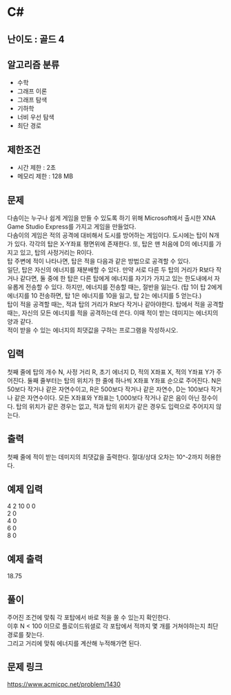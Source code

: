 # C#

## 난이도 : 골드 4

## 알고리즘 분류
  - 수학
  - 그래프 이론
  - 그래프 탐색
  - 기하학
  - 너비 우선 탐색
  - 최단 경로

## 제한조건
  - 시간 제한 : 2초
  - 메모리 제한 : 128 MB

## 문제
다솜이는 누구나 쉽게 게임을 만들 수 있도록 하기 위해 Microsoft에서 출시한 XNA Game Studio Express를 가지고 게임을 만들었다.<br/>
다솜이의 게임은 적의 공격에 대비해서 도시를 방어하는 게임이다. 도시에는 탑이 N개가 있다. 각각의 탑은 X-Y좌표 평면위에 존재한다. 또, 탑은 맨 처음에 D의 에너지를 가지고 있고, 탑의 사정거리는 R이다.<br/>
탑 주변에 적이 나타나면, 탑은 적을 다음과 같은 방법으로 공격할 수 있다.<br/>
일단, 탑은 자신의 에너지를 재분배할 수 있다. 만약 서로 다른 두 탑의 거리가 R보다 작거나 같다면, 둘 중에 한 탑은 다른 탑에게 에너지를 자기가 가지고 있는 한도내에서 자유롭게 전송할 수 있다. 하지만, 에너지를 전송할 때는, 절반을 잃는다. (탑 1이 탑 2에게 에너지를 10 전송하면, 탑 1은 에너지를 10을 잃고, 탑 2는 에너지를 5 얻는다.)<br/>
탑이 적을 공격할 때는, 적과 탑의 거리가 R보다 작거나 같아야한다. 탑에서 적을 공격할 때는, 자신의 모든 에너지를 적을 공격하는데 쓴다. 이때 적이 받는 데미지는 에너지의 양과 같다.<br/>
적이 받을 수 있는 에너지의 최댓값을 구하는 프로그램을 작성하시오.<br/>


## 입력
첫째 줄에 탑의 개수 N, 사정 거리 R, 초기 에너지 D, 적의 X좌표 X, 적의 Y좌표 Y가 주어진다. 둘째 줄부터는 탑의 위치가 한 줄에 하나씩 X좌표 Y좌표 순으로 주어진다. N은 50보다 작거나 같은 자연수이고, R은 500보다 작거나 같은 자연수, D는 100보다 작거나 같은 자연수이다. 모든 X좌표와 Y좌표는 1,000보다 작거나 같은 음이 아닌 정수이다. 탑의 위치가 같은 경우는 없고, 적과 탑의 위치가 같은 경우도 입력으로 주어지지 않는다.<br/>


## 출력
첫째 줄에 적이 받는 데미지의 최댓값을 출력한다. 절대/상대 오차는 10^-2까지 허용한다.<br/>


## 예제 입력
4 2 10 0 0<br/>
2 0<br/>
4 0<br/>
6 0<br/>
8 0<br/>


## 예제 출력
18.75<br/>


## 풀이
주어진 조건에 맞춰 각 포탑에서 바로 적을 쏠 수 있는지 확인한다.<br/>
이후 N < 100 이므로 플로이드워셜로 각 포탑에서 적까지 몇 개를 거쳐야하는지 최단 경로를 찾는다.<br/>
그리고 거리에 맞춰 에너지를 계산해 누적해가면 된다.<br/>


## 문제 링크
https://www.acmicpc.net/problem/1430